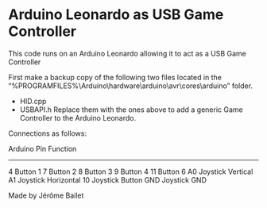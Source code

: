 # Arduino Leonardo as USB Game Controller

This code runs on an Arduino Leonardo allowing it to act as a USB Game Controller

First make a backup copy of the following two files located in the 
“%PROGRAMFILES%\Arduino\hardware\arduino\avr\cores\arduino” folder.
* HID.cpp
* USBAPI.h
Replace them with the ones above to add a generic Game Controller to the Arduino Leonardo.

Connections as follows:

Arduino Pin			Function
-----------			---------------------
4								Button 1
7								Button 2
8								Button 3
9								Button 4
11							Button 6
A0							Joystick Vertical
A1							Joystick Horizontal
10							Joystick Button
GND							Joystick GND

Made by Jérôme Bailet
